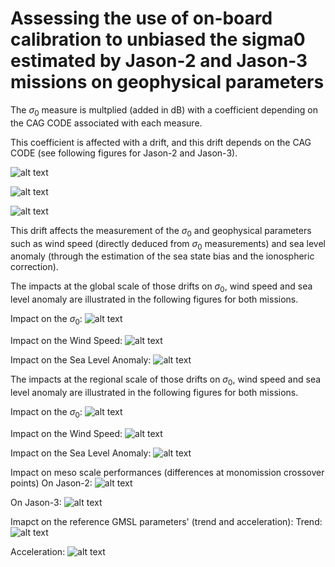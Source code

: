# Assessing the use of on-board calibration to unbiased the sigma0 estimated by Jason-2 and Jason-3 missions on geophysical parameters

The $\sigma_{0}$ measure is multplied (added in dB) with a coefficient depending on the CAG CODE associated with each measure.

This coefficient is affected with a drift, and this drift depends on the CAG CODE (see following figures for Jason-2 and Jason-3).

![alt text](https://github.com/vquetCLS/QUET_et_al_OSTST2024_on-board_calibration_J2_J3.github.io/blob/main/drif_coef_sig0_j3_poster.png?raw=true)

![alt text](https://github.com/vquetCLS/QUET_et_al_OSTST2024_on-board_calibration_J2_J3.github.io/blob/main/drift_coef_sig0_j2_poster.png?raw=true)

![alt text](https://github.com/vquetCLS/QUET_et_al_OSTST2024_on-board_calibration_J2_J3.github.io/blob/main/linear_coefficient_of_s0_correction_wrt_cagcode.jpg?raw=true)

This drift affects the measurement of the $\sigma_{0}$ and geophysical parameters such as wind speed (directly deduced from $\sigma_{0}$ measurements) and sea level anomaly (through the estimation of the sea state bias and the ionospheric correction).

The impacts at the global scale of those drifts on $\sigma_{0}$, wind speed and sea level anomaly are illustrated in the following figures for both missions.

Impact on the $\sigma_{0}$:
![alt text](https://github.com/vquetCLS/QUET_et_al_OSTST2024_on-board_calibration_J2_J3.github.io/blob/main/drift_sig0_poster.png?raw=true)

Impact on the Wind Speed:
![alt text](https://github.com/vquetCLS/QUET_et_al_OSTST2024_on-board_calibration_J2_J3.github.io/blob/main/drift_windspeed_poster.png?raw=true)

Impact on the Sea Level Anomaly:
![alt text](https://github.com/vquetCLS/QUET_et_al_OSTST2024_on-board_calibration_J2_J3.github.io/blob/main/drift_gmsl_poster.png?raw=true)



The impacts at the regional scale of those drifts on $\sigma_{0}$, wind speed and sea level anomaly are illustrated in the following figures for both missions.

Impact on the $\sigma_{0}$:
![alt text](https://github.com/vquetCLS/QUET_et_al_OSTST2024_on-board_calibration_J2_J3.github.io/blob/main/drift_reg_sig0_poster.png?raw=true)

Impact on the Wind Speed:
![alt text](https://github.com/vquetCLS/QUET_et_al_OSTST2024_on-board_calibration_J2_J3.github.io/blob/main/drift_reg_windspeed_poster.png?raw=true)

Impact on the Sea Level Anomaly:
![alt text](https://github.com/vquetCLS/QUET_et_al_OSTST2024_on-board_calibration_J2_J3.github.io/blob/main/drift_reg_sla_poster.png?raw=true)


Impact on meso scale performances (differences at monomission crossover points)
On Jason-2:
![alt text](https://github.com/vquetCLS/QUET_et_al_OSTST2024_on-board_calibration_J2_J3.github.io/blob/main/meso_scale_j2_poster.png?raw=true)

On Jason-3:
![alt text](https://github.com/vquetCLS/QUET_et_al_OSTST2024_on-board_calibration_J2_J3.github.io/blob/main/meso_scale_j3_poster.png?raw=true)

Imapct on the reference GMSL parameters' (trend and acceleration):
Trend:
![alt text](https://github.com/vquetCLS/QUET_et_al_OSTST2024_on-board_calibration_J2_J3.github.io/blob/main/triangles_trend_poster.png?raw=true)

Acceleration:
![alt text](https://github.com/vquetCLS/QUET_et_al_OSTST2024_on-board_calibration_J2_J3.github.io/blob/main/triangles_acceleration_poster.png?raw=true)
